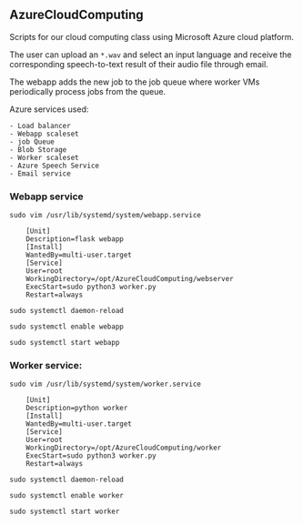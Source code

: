 ## AzureCloudComputing

Scripts for our cloud computing class using Microsoft Azure cloud platform.

The user can upload an ``*.wav`` and select an input language and receive the corresponding speech-to-text result of their audio file through email.

The webapp adds the new job to the job queue where worker VMs periodically process jobs from the queue.


Azure services used:

    - Load balancer
    - Webapp scaleset
    - job Queue
    - Blob Storage
    - Worker scaleset
    - Azure Speech Service
    - Email service



### Webapp service
  
```
sudo vim /usr/lib/systemd/system/webapp.service

    [Unit]
    Description=flask webapp
    [Install]
    WantedBy=multi-user.target
    [Service]
    User=root
    WorkingDirectory=/opt/AzureCloudComputing/webserver
    ExecStart=sudo python3 worker.py
    Restart=always

sudo systemctl daemon-reload

sudo systemctl enable webapp

sudo systemctl start webapp
```




### Worker service:
 
```
sudo vim /usr/lib/systemd/system/worker.service

    [Unit]
    Description=python worker
    [Install]
    WantedBy=multi-user.target
    [Service]
    User=root
    WorkingDirectory=/opt/AzureCloudComputing/worker
    ExecStart=sudo python3 worker.py
    Restart=always

sudo systemctl daemon-reload

sudo systemctl enable worker

sudo systemctl start worker
```
